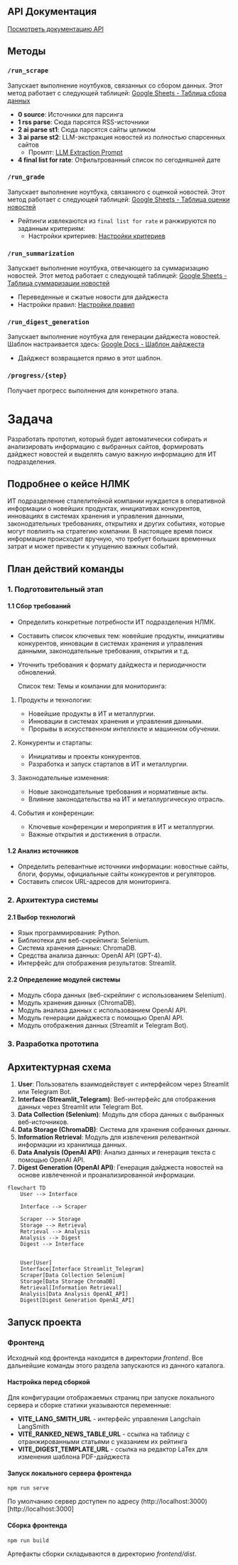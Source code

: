## API Документация

[Посмотреть документацию API](http://45.133.178.134:35474/docs)

## Методы

### `/run_scrape`
Запускает выполнение ноутбуков, связанных со сбором данных. Этот метод работает с следующей таблицей:
[Google Sheets - Таблица сбора данных](https://docs.google.com/spreadsheets/d/1BA1nioQqc048FFvKXcpP5VqL_73kXNCcSx0m-jhI2MQ/edit?gid=0#gid=0)
- **0 source**: Источники для парсинга
- **1 rss parse**: Сюда парсятся RSS-источники
- **2 ai parse st1**: Сюда парсятся сайты целиком
- **3 ai parse st2**: LLM-экстракция новостей из полностью спарсенных сайтов
  - Промпт: [LLM Extraction Prompt](https://smith.langchain.com/hub/mlenparrot/nlmk_aiparse)
- **4 final list for rate**: Отфильтрованный список по сегодняшней дате

### `/run_grade`
Запускает выполнение ноутбука, связанного с оценкой новостей. Этот метод работает с следующей таблицей:
[Google Sheets - Таблица оценки новостей](https://docs.google.com/spreadsheets/d/1cIB0yjbP-uInz7k0rs7zRruyct7C3Cks3P7DUGZTFlc/edit?gid=1994196678#gid=1994196678)
- Рейтинги извлекаются из `final list for rate` и ранжируются по заданным критериям:
  - Настройки критериев: [Настройки критериев](https://smith.langchain.com/hub/mlenparrot/nlmk_summary)

### `/run_summarization`
Запускает выполнение ноутбука, отвечающего за суммаризацию новостей. Этот метод работает с следующей таблицей:
[Google Sheets - Таблица суммаризации новостей](https://docs.google.com/spreadsheets/d/1cIB0yjbP-uInz7k0rs7zRruyct7C3Cks3P7DUGZTFlc/edit?gid=1994196678#gid=1994196678)
- Переведенные и сжатые новости для дайджеста
- Настройки правил: [Настройки правил](https://smith.langchain.com/hub/mlenparrot/nlmk_grade)

### `/run_digest_generation`
Запускает выполнение ноутбука для генерации дайджеста новостей. Шаблон настраивается здесь:
[Google Docs - Шаблон дайджеста](https://docs.google.com/document/d/1Rtfhw54kpkmuPmA7xpt9CVx5J_70kMiL636MQzl3dck/edit)
- Дайджест возвращается прямо в этот шаблон.

### `/progress/{step}`
Получает прогресс выполнения для конкретного этапа.





# Задача

Разработать прототип, который будет автоматически собирать и анализировать информацию с выбранных сайтов, формировать дайджест новостей и выделять самую важную информацию для ИТ подразделения.

## Подробнее о кейсе НЛМК

ИТ подразделение сталелитейной компании нуждается в оперативной информации о новейших продуктах, инициативах конкурентов, инновациях в системах хранения и управления данными, законодательных требованиях, открытиях и других событиях, которые могут повлиять на стратегию компании. В настоящее время поиск информации происходит вручную, что требует больших временных затрат и может привести к упущению важных событий.

## План действий команды

### 1. Подготовительный этап

#### 1.1 Сбор требований
- Определить конкретные потребности ИТ подразделения НЛМК.
- Составить список ключевых тем: новейшие продукты, инициативы конкурентов, инновации в системах хранения и управления данными, законодательные требования, открытия и т.д.
- Уточнить требования к формату дайджеста и периодичности обновлений.

  Список тем:
  Темы и компании для мониторинга:
1. Продукты и технологии:
   - Новейшие продукты в ИТ и металлургии.
   - Инновации в системах хранения и управления данными.
   - Прорывы в искусственном интеллекте и машинном обучении.

2. Конкуренты и стартапы:
   - Инициативы и проекты конкурентов.
   - Разработка и запуск стартапов в ИТ и металлургии.

3. Законодательные изменения:
   - Новые законодательные требования и нормативные акты.
   - Влияние законодательства на ИТ и металлургическую отрасль.

4. События и конференции:
   - Ключевые конференции и мероприятия в ИТ и металлургии.
   - Важные открытия и достижения в отрасли.

#### 1.2 Анализ источников
- Определить релевантные источники информации: новостные сайты, блоги, форумы, официальные сайты конкурентов и регуляторов.
- Составить список URL-адресов для мониторинга.

### 2. Архитектура системы

#### 2.1 Выбор технологий
- Язык программирования: Python.
- Библиотеки для веб-скрейпинга: Selenium.
- Система хранения данных: ChromaDB.
- Средства анализа данных: OpenAI API (GPT-4).
- Интерфейс для отображения результатов: Streamlit.

#### 2.2 Определение модулей системы
- Модуль сбора данных (веб-скрейпинг с использованием Selenium).
- Модуль хранения данных (ChromaDB).
- Модуль анализа данных с использованием OpenAI API.
- Модуль генерации дайджеста с помощью OpenAI API.
- Модуль отображения данных (Streamlit и Telegram Bot).

### 3. Разработка прототипа

## Архитектурная схема
1. **User**: Пользователь взаимодействует с интерфейсом через Streamlit или Telegram Bot.
2. **Interface (Streamlit_Telegram)**: Веб-интерфейс для отображения данных через Streamlit или Telegram Bot.
3. **Data Collection (Selenium)**: Модуль для сбора данных с выбранных веб-источников.
4. **Data Storage (ChromaDB)**: Система для хранения собранных данных.
5. **Information Retrieval**: Модуль для извлечения релевантной информации из хранилища данных.
6. **Data Analysis (OpenAI API)**: Анализ данных и генерация текста с помощью OpenAI API.
7. **Digest Generation (OpenAI API)**: Генерация дайджеста новостей на основе извлеченной и проанализированной информации.


```mermaid
flowchart TD
    User --> Interface
    
    Interface --> Scraper
    
    Scraper --> Storage
    Storage --> Retrieval
    Retrieval --> Analysis
    Analysis --> Digest
    Digest --> Interface
    
    
    User[User]
    Interface[Interface Streamlit_Telegram]
    Scraper[Data Collection Selenium]
    Storage[Data Storage ChromaDB]
    Retrieval[Information Retrieval]
    Analysis[Data Analysis OpenAI_API]
    Digest[Digest Generation OpenAI_API]
```

## Запуск проекта
### Фронтенд
Исходный код фронтенда находится в директории *frontend*. Все дальнейшие команды этого раздела запускаются из данного каталога.
#### Настройка перед сборкой
Для конфигурации отображаемых страниц при запуске локального сервера и сборке статики указываются переменные:
* **VITE_LANG_SMITH_URL** - интерфейс управления Langchain LangSmith
* **VITE_RANKED_NEWS_TABLE_URL** - ссылка на таблицу с отранжированными статьями с указанием их рейтинга
* **VITE_DIGEST_TEMPLATE_URL** - ссылка на редактор LaTex для изменения шаблона PDF-дайджеста
#### Запуск локального сервера фронтенда
```shell
npm run serve
```
По умолчанию сервер доступен по адресу (http://localhost:3000)[http://localhost:3000]
#### Сборка фронтенда
```shell
npm run build
```
Артефакты сборки складываются в директорию *frontend/dist*.



